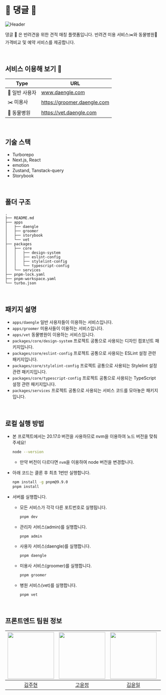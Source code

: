 # 🐶 댕글 🐾

![Header](https://github.com/user-attachments/assets/02a1beaa-e38c-4287-b13a-42faef2ac270)

댕글 🐾 은 반려견을 위한 견적 매칭 플랫폼입니다.
반려견 미용 서비스✂️와 동물병원🏥 가격비교 및 예약 서비스를 제공합니다.

<br/>

## 서비스 이용해 보기 🔗

| Type           | URL                         |
| -------------- | --------------------------- |
| 🐾 일반 사용자 | www.daengle.com             |
| ✂️ 미용사      | https://groomer.daengle.com |
| 🏥 동물병원    | https://vet.daengle.com     |

<br/>

## 기술 스택

- Turborepo
- Next.js, React
- emotion
- Zustand, Tanstack-query
- Storybook

<br/>

## 폴더 구조

```plaintext
.
├── README.md
├── apps
│   ├── daengle
│   ├── groomer
│   ├── storybook
│   └── vet
├── packages
│   ├── core
│   │   ├── design-system
│   │   ├── eslint-config
│   │   ├── stylelint-config
│   │   └── typescript-config
│   └── services
├── pnpm-lock.yaml
├── pnpm-workspace.yaml
└── turbo.json
```

<br/>

## 패키지 설명

- `apps/daengle` 일반 사용자들이 이용하는 서비스입니다.
- `apps/groomer` 미용사들이 이용하는 서비스입니다.
- `apps/vet` 동물병원이 이용하는 서비스입니다.
- `packages/core/design-system` 프로젝트 공통으로 사용되는 디자인 컴포넌트 패키지입니다.
- `packages/core/eslint-config` 프로젝트 공통으로 사용되는 ESLint 설정 관련 패키지입니다.
- `packages/core/stylelint-config` 프로젝트 공통으로 사용되는 Stylelint 설정 관련 패키지입니다.
- `packages/core/typescript-config` 프로젝트 공통으로 사용되는 TypeScript 설정 관련 패키지입니다.
- `packages/services` 프로젝트 공통으로 사용되는 서비스 코드를 모아놓은 패키지입니다.

<br/>

## 로컬 실행 방법

- 본 프로젝트에서는 20.17.0 버전을 사용하므로 nvm을 이용하여 노드 버전을 맞춰 주세요!

  ```bash
  node --version
  ```

  - 만약 버전이 다르다면 `nvm`을 이용하여 node 버전을 변경합니다.

- 아래 코드는 클론 후 최초 1번만 실행합니다.
  ```bash
  npm install -g pnpm@9.9.0
  pnpm install
  ```
- 서버를 실행합니다.
  - 모든 서비스가 각각 다른 포트번호로 실행됩니다.
    ```bash
    pnpm dev
    ```
  - 관리자 서비스(admin)를 실행합니다.
    ```bash
    pnpm admin
    ```
  - 사용자 서비스(daengle)를 실행합니다.
    ```bash
    pnpm daengle
    ```
  - 미용사 서비스(groomer)를 실행합니다.
    ```bash
    pnpm groomer
    ```
  - 병원 서비스(vet)를 실행합니다.
    ```bash
    pnpm vet
    ```

<br/>

## 프론트엔드 팀원 정보

| <img src="https://avatars.githubusercontent.com/u/79887293?v=4" width=150px> | <img src="https://avatars.githubusercontent.com/u/46440436?v=4" width=150px> | <img src="https://avatars.githubusercontent.com/u/98331998?v=4" width=150px> | <img src="https://avatars.githubusercontent.com/u/96318529?v=4" width=150px> |
| :--------------------------------------------------------------------------: | :--------------------------------------------------------------------------: | :--------------------------------------------------------------------------: | :--------------------------------------------------------------------------: |
|                  [김주현](https://github.com/corinthionia)                   |                     [고윤정](https://github.com/jejukyj)                     |                   [김윤일](https://github.com/kyoul10121)                    |                    [문소연](https://github.com/MOONProd)                     |
